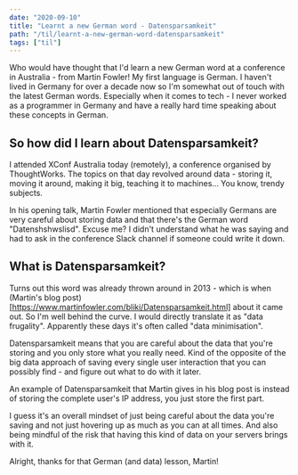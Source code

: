 ```yaml
---
date: "2020-09-10"
title: "Learnt a new German word - Datensparsamkeit"
path: "/til/learnt-a-new-german-word-datensparsamkeit"
tags: ["til"]
---
```


Who would have thought that I'd learn a new German word at a conference in Australia - from Martin Fowler!
My first language is German. I haven't lived in Germany for over a decade now so I'm somewhat out of touch with the latest German words.
Especially when it comes to tech - I never worked as a programmer in Germany and have a really hard time speaking about these concepts in German.

## So how did I learn about Datensparsamkeit?

I attended XConf Australia today (remotely), a conference organised by ThoughtWorks.
The topics on that day revolved around data - storing it, moving it around, making it big, teaching it to machines... You know, trendy subjects.

In his opening talk, Martin Fowler mentioned that especially Germans are very careful about storing data and that there's the German word "Datenshshwslisd". Excuse me?
I didn't understand what he was saying and had to ask in the conference Slack channel if someone could write it down.

## What is Datensparsamkeit?

Turns out this word was already thrown around in 2013 - which is when (Martin's blog post)[https://www.martinfowler.com/bliki/Datensparsamkeit.html] about it came out. So I'm well behind the curve.
I would directly translate it as "data frugality".
Apparently these days it's often called "data minimisation".

Datensparsamkeit means that you are careful about the data that you're storing and you only store what you really need.
Kind of the opposite of the big data approach of saving every single user interaction that you can possibly find - and figure out what to do with it later.

An example of Datensparsamkeit that Martin gives in his blog post is instead of storing the complete user's IP address, you just store the first part.

I guess it's an overall mindset of just being careful about the data you're saving and not just hovering up as much as you can at all times.
And also being mindful of the risk that having this kind of data on your servers brings with it.

Alright, thanks for that German (and data) lesson, Martin!
